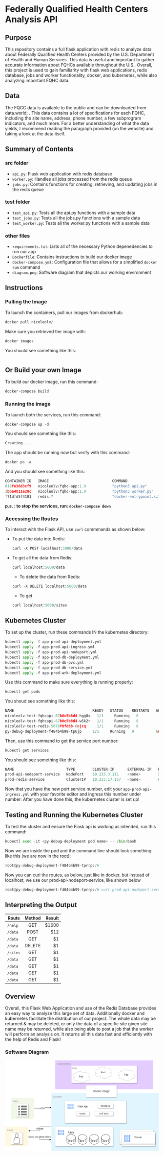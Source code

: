 # Federally Qualified Health Centers Analysis API

## Purpose
This repository contains a full flask application with redis to analyze data about Federally Qualified Health Centers provided by the U.S. Department of Health and Human Services. This data is useful and important to gather accurate information about FQHCs available throughout the U.S.. Overall, this project is used to gain familiarity with flask web applications, redis database, jobs and worker functionality, docker, and kubernetes, while also analyzing important FQHC data.

## Data
The FQGC data is available to the public and can be downloaded from data.world; [](https://data.world/hhs/fed-qualified-health-centers/workspace/file?filename=SITE_HCC_FCT_DET.csv). This data contains a lot of specifications for each FQHC, including the site name, address, phone number, a few subprogram indicators, and much more. For a better understanding of what the data yields, I recommend reading the paragraph provided (on the website) and taking a look at the data itself.

 ## Summary of Contents
 ### src folder
* `api.py`: Flask web application with redis database
* `worker.py`: Handles all jobs processed from the redis queue
* `jobs.py`: Contains functions for creating, retrieving, and updating jobs in the redis queue
### test folder
* `test_api.py`: Tests all the api.py functions with a sample data
* `test_jobs.py`: Tests all the jobs.py functions with a sample data
* `test_worker.py`: Tests all the worker.py functions with a sample data
### other files
* `requirements.txt`: Lists all of the necessary Python depenedencies to run our app
* `Dockerfile`: Contains instructions to build our docker image
* `docker-compose.yml`: Configuration file that allows for a simplified `docker run` command
* `diagram.png`: Software diagram that depicts our working environment  

## Instructions
### Pulling the Image
To launch the containers, pull our images from dockerhub:
```python
docker pull nicoleolv/
```
Make sure you retrieved the image with:
```python
docker images
```
You should see something like this: 
```python

```
## Or Build your own Image
To build our docker image, run this command:
```python
docker-compose build 
```

### Running the image 
To launch both the services, run this command:
```python
docker-compose up -d
```
You should see something like this:
```python
Creating ...
```
The app should be running now but verify with this command:
```python
docker ps -a
```
And you should see something like this: 
```python
CONTAINER ID   IMAGE                             COMMAND                  CREATED              STATUS                     PORTS                                       NAMES
619fe36d3cf9   nicoleolv/fqhc-app:1.0            "python3 api.py"         About a minute ago   Up About a minute          0.0.0.0:5000->5000/tcp, :::5000->5000/tcp   final_flask-api_1
3bba4811e28c   nicoleolv/fqhc-app:1.0            "python3 worker.py"      About a minute ago   Up About a minute                                                      final_worker_1
f71dfd5f4101   redis:7                           "docker-entrypoint.s…"   About a minute ago   Up About a minute          0.0.0.0:6379->6379/tcp, :::6379->6379/tcp   final_redis-db_1
```
**p.s. : to stop the services, run: `docker-compose down`**

### Accessing the Routes 
To interact with the Flask API, use `curl` commmands as shown below:
* To put the data into Redis:
  ```python
  curl -X POST localhost:5000/data
  ```
* To get all the data from Redis:
  ```python
  curl localhost:5000/data
  ```
  * To delete the data from Redis:
  ```python
  curl -X DELETE localhost:5000/data
  ```
  * To get 
  ```python
  curl localhost:5000/sites
  ```

## Kubernetes Cluster
To set up the cluster, run these commands IN the kubernetes directory:
```python
kubectl apply -f app-prod-api-deployment.yml
kubectl apply -f app-prod-api-ingress.yml
kubectl apply -f app-prod-api-nodeport.yml
kubectl apply -f app-prod-db-deployment.yml
kubectl apply -f app-prod-db-pvc.yml
kubectl apply -f app-prod-db-service.yml
kubectl apply -f app-prod-wrk-deployment.yml
```
Use this command to make sure everything is running properly:
```python
kubectl get pods
```
You shoud see something like this:
```python
NAME                                    READY   STATUS    RESTARTS   AGE
nicoleolv-test-fqhcapi-67b8c5b8d4-hgg8s   1/1     Running   0          7m
nicoleolv-test-fqhcapi-67b8c5b8d4-w5k2r   1/1     Running   0          5m
nicoleolv-test-redis-5678f8fd88-6njcq     1/1     Running   0          4m
py-debug-deployment-f484b4b99-tp6jp     1/1     Running   0          6m
```
Then, use this command to get the service port number:
```python
kubectl get services 
```
You should see something like this:
```python
NAME                        TYPE        CLUSTER-IP      EXTERNAL-IP   PORT(S)          AGE
prod-api-nodeport-service   NodePort    10.233.3.111    <none>        5000:30312/TCP   16m
prod-redis-service          ClusterIP   10.233.17.157   <none>        6379/TCP         16m
```
Now that you have the new port service number, edit your `app-prod-api-ingress.yml` with your favorite editor and ingress this number under number: <insert here>
After you have done this, the kubernetes cluster is set up!

## Testing and Running the Kubernetes Cluster
To test the cluster and ensure the Flask api is working as intended, run this command:
```python
kubectl exec -it <py-debug-deployment pod name> -- /bin/bash
```
Now we are inside the pod and the command line should look something like this (we are now in the root):
```python
root@py-debug-deployment-f484b4b99-tprrp:/#
```
Now you can curl the routes, as below, just like in docker, but instead of localhost, we use our prod-api-nodeport-service, like shown below
```python
root@py-debug-deployment-f484b4b99-tprrp:/# curl prod-api-nodeport-service:5000/jobs
```
## Interpreting the Output 
| Route        | Method        | Result    |
| -------------|:-------------:| ---------:|
| `/help`      | GET           | $1600     |
| `/data`      | POST          |   $12     |
| `/data`      | GET           |    $1     |
| `/data`      | DELETE        |    $1     |
| `/sites`     | GET      |    $1     |
| `/data`      | GET      |    $1     |
| `/data`      | GET      |    $1     |
| `/data`      | GET      |    $1     |
| `/data`      | GET      |    $1     |


## Overview
Overall, this Flask Web Application and use of the Redis Database provides an easy way to analyze this large set of data. Additionally docker and kubernetes facilitate the distribution of our project. The whole data may be returned & may be deleted, or only the data of a specific site given site name may be returned, while also being able to post a job that the worker will perform an analysis on. It returns all this data fast and efficiently with the help of Redis and Flask!  

### Software Diagram
![diagram](https://github.com/nicoleolv/Federally-Qualified-Health-Centers/blob/main/diagram.png)
